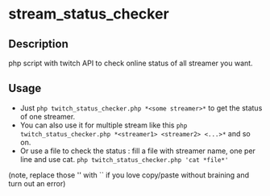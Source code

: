 # stream_status_checker

## Description
php script with twitch API to check online status of all streamer you want.
## Usage
+ Just `php twitch_status_checker.php *<some streamer>*` to get the status of one streamer.
+ You can also use it for multiple stream like this `php twitch_status_checker.php *<streamer1> <streamer2> <...>*` and so on.
+ Or use a file to check the status : fill a file with streamer name, one per line and use cat. `php twitch_status_checker.php 'cat *file*'`

\(note, replace those '' with \`\` if you love copy/paste without braining and turn out an error\)
